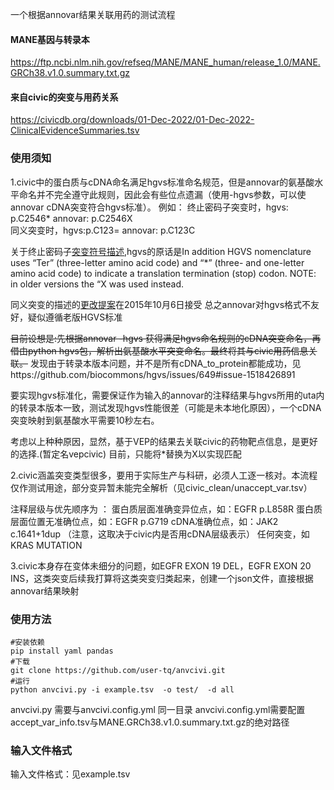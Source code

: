 一个根据annovar结果关联用药的测试流程

#### MANE基因与转录本
https://ftp.ncbi.nlm.nih.gov/refseq/MANE/MANE_human/release_1.0/MANE.GRCh38.v1.0.summary.txt.gz

#### 来自civic的突变与用药关系
https://civicdb.org/downloads/01-Dec-2022/01-Dec-2022-ClinicalEvidenceSummaries.tsv

### 使用须知
1.civic中的蛋白质与cDNA命名满足hgvs标准命名规范，但是annovar的氨基酸水平命名并不完全遵守此规则，因此会有些位点遗漏（使用-hgvs参数，可以使annovar cDNA突变符合hgvs标准）。
例如：
    终止密码子突变时，hgvs: p.C2546* annovar: p.C2546X  
    同义突变时，hgvs:p.C123=   annovar: p.C123C
    
关于终止密码子[突变符号描述](http://varnomen.hgvs.org/bg-material/standards/),hgvs的原话是In addition HGVS nomenclature uses “Ter” (three-letter amino acid code) and “*” (three- and one-letter amino acid code) to indicate a translation termination (stop) codon. NOTE: in older versions the “X was used instead.

同义突变的描述的[更改提案](http://www.hgvs.org/mutnomen/accepted001.html)在2015年10月6日接受
总之annovar对hgvs格式不友好，疑似遵循老版HGVS标准

~~目前设想是:先根据annovar -hgvs 获得满足hgvs命名规则的cDNA突变命名，再借由python hgvs包，解析出氨基酸水平突变命名。最终将其与civic用药信息关联。~~
发现由于转录本版本问题，并不是所有cDNA_to_protein都能成功，见https://github.com/biocommons/hgvs/issues/649#issue-1518426891

要实现hgvs标准化，需要保证作为输入的annovar的注释结果与hgvs所用的uta内的转录本版本一致，测试发现hgvs性能很差（可能是未本地化原因），一个cDNA突变映射到氨基酸水平需要10秒左右。

考虑以上种种原因，显然，基于VEP的结果去关联civic的药物靶点信息，是更好的选择.(暂定名vepcivic)
目前，只能将*替换为X以实现匹配

2.civic涵盖突变类型很多，要用于实际生产与科研，必须人工逐一核对。本流程仅作测试用途，部分变异暂未能完全解析（见civic_clean/unaccept_var.tsv）

注释层级与优先顺序为 ：
    蛋白质层面准确变异位点，如：EGFR p.L858R
    蛋白质层面位置无准确位点，如：EGFR p.G719
    cDNA准确位点，如：JAK2 c.1641+1dup （注意，这取决于civic内是否用cDNA层级表示）
    任何突变，如KRAS MUTATION

3.civic本身存在变体未细分的问题，如EGFR EXON 19 DEL，EGFR EXON 20 INS，这类突变后续我打算将这类突变归类起来，创建一个json文件，直接根据annovar结果映射

### 使用方法
```
#安装依赖
pip install yaml pandas
#下载
git clone https://github.com/user-tq/anvcivi.git
#运行
python anvcivi.py -i example.tsv  -o test/  -d all
```
anvcivi.py 需要与anvcivi.config.yml 同一目录
anvcivi.config.yml需要配置accept_var_info.tsv与MANE.GRCh38.v1.0.summary.txt.gz的绝对路径
### 输入文件格式 
输入文件格式：见example.tsv
